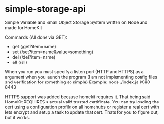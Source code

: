 # simple-storage-api

Simple Variable and Small Object Storage System written on Node and made for HomeKit

Commands (All done via GET):
* get (/get?item=name)
* set (/set?item=name&value=something)
* del (/del?item=name)
* all (/all)

When you run you must specify a listen port (HTTP and HTTPS) as a argument when you launch the program (I am not implementing config files and verification for something so simple)
Example: node ./index.js 8080 8443

HTTPS support was added because homekit requires it, That being said HomeKit REQUIRES a actual valid trusted certificate. You can try loading the cert using a configuration profile on all homehubs or register a real cert with lets encrypt and setup a task to update that cert. Thats for you to figure out, but it works. 
